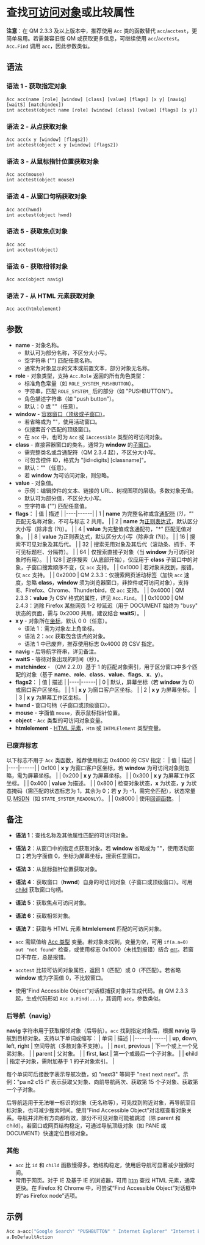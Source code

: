 # 查找[可访问对象](../IDP_ACCESSIBLE.md)或比较属性

**注意**：在 QM 2.3.3 及以上版本中，推荐使用 `Acc` 类的函数替代 `acc`/`acctest`，更简单易用。若需兼容旧版 QM 或获取更多信息，可继续使用 `acc`/`acctest`。`Acc.Find` 调用 `acc`，因此参数类似。

## 语法

### 语法 1 - 获取指定对象
```
Acc acc(name [role] [window] [class] [value] [flags] [x y] [navig] [waitS] [matchindex])
int acctest(object name [role] [window] [class] [value] [flags] [x y])
```

### 语法 2 - 从点获取对象
```
Acc acc(x y [window] [flags2])
int acctest(object x y [window] [flags2])
```

### 语法 3 - 从鼠标指针位置获取对象
```
Acc acc(mouse)
int acctest(object mouse)
```

### 语法 4 - 从窗口句柄获取对象
```
Acc acc(hwnd)
int acctest(object hwnd)
```

### 语法 5 - 获取焦点对象
```
Acc acc
int acctest(object)
```

### 语法 6 - 获取相邻对象
```
Acc acc(object navig)
```

### 语法 7 - 从 HTML 元素获取对象
```
Acc acc(htmlelement)
```

## 参数

- **name** - 对象名称。
  - 默认可为部分名称，不区分大小写。
  - 空字符串 ("") 匹配任意名称。
  - 通常为对象显示的文本或前置文本，部分对象无名称。
- **role** - 对象类型，支持 `Acc.Role` 返回的所有角色类型：
  - 标准角色常量（如 `ROLE_SYSTEM_PUSHBUTTON`）。
  - 字符串，匹配 `ROLE_SYSTEM_` 后的部分（如 "PUSHBUTTON"）。
  - 角色描述字符串（如 "push button"）。
  - 默认：0 或 ""（任意）。
- **window** - [容器窗口（顶级或子窗口）](../Other/IDP_WINDOWEXPRESSION.md)。
  - 若省略或为 ""，使用活动窗口。
  - 仅搜索首个匹配的顶级窗口。
  - 在 `acc` 中，也可为 `Acc` 或 `IAccessible` 类型的可访问对象。
- **class** - 直接容器窗口的类名，通常为 **window** 的[子窗口](../Other/IDP_WINDOWSTYLES.md)。
  - 需完整类名或含通配符（QM 2.3.4 起），不区分大小写。
  - 可包含控件 ID，格式为 "[id=digits] [classname]"。
  - 默认：""（任意）。
  - 若 **window** 为可访问对象，则忽略。
- **value** - 对象值。
  - 示例：编辑控件的文本、链接的 URL、树视图项的层级。多数对象无值。
  - 默认可为部分值，不区分大小写。
  - 空字符串 ("") 匹配任意值。
- **flags**：
  | 值 | 描述 |
  |----|------|
  | 1 | **name** 为完整名称或含[通配符](IDP_MATCHW.md) (*?)，"*" 匹配无名称对象，不可与标志 2 共用。 |
  | 2 | **name** 为[正则表达式](../RegExp/IDP_PCRE.md)，默认区分大小写（除非含 (?i)）。 |
  | 4 | **value** 为完整值或含通配符，"*" 匹配无值对象。 |
  | 8 | **value** 为正则表达式，默认区分大小写（除非含 (?i)）。 |
  | 16 | 搜索不可见对象及其后代。 |
  | 32 | 搜索无用对象及其后代（滚动条、抓手、不可见标题栏、分隔符）。 |
  | 64 | 仅搜索直接子对象（当 **window** 为可访问对象时有用）。 |
  | 128 | 逆序搜索（从底部开始），仅应用于 **class** 子窗口中的对象，子窗口搜索顺序不变，仅 `acc` 支持。 |
  | 0x1000 | 若对象未找到，报错，仅 `acc` 支持。 |
  | 0x2000 | QM 2.3.3：仅搜索网页活动标签（加快 `acc` 速度，忽略 **class**，**window** 须为浏览器窗口，非控件或可访问对象），支持 IE、Firefox、Chrome、Thunderbird，仅 `acc` 支持。 |
  | 0x4000 | QM 2.3.3：**value** 为 CSV 格式的属性，详见 `Acc.Find`。 |
  | 0x10000 | QM 2.4.3：消除 Firefox 某些网页 1-2 秒延迟（用于 DOCUMENT 始终为 "busy" 状态的页面，需与 0x2000 共用，建议结合 **waitS**）。 |
- **x y** - 对象所在[坐标](../Other/IDP_PIXELS.md)，默认 0 0（任意）。
  - 语法 1：需为对象左上角坐标。
  - 语法 2：`acc` 获取包含该点的对象。
  - 语法 1 中已废弃，推荐使用标志 0x4000 的 CSV 指定。
- **navig** - 后导航字符串，详见备注。
- **waitS** - 等待对象出现的时间（秒）。
- **matchindex** - （QM 2.2.0）基于 1 的匹配对象索引，用于区分窗口中多个匹配的对象（基于 **name**、**role**、**class**、**value**、**flags**、**x**、**y**）。
- **flags2**：
  | 值 | 描述 |
  |----|------|
  | 0 | 默认，屏幕坐标（若 **window** 为 0）或窗口客户区坐标。 |
  | 1 | **x y** 为窗口客户区坐标。 |
  | 2 | **x y** 为屏幕坐标。 |
  | 3 | **x y** 为屏幕工作区坐标。 |
- **hwnd** - 窗口句柄（子窗口或顶级窗口）。
- **mouse** - 字面值 `mouse`，表示鼠标指针位置。
- **object** - `Acc` 类型的可访问对象变量。
- **htmlelement** - [HTML 元素](IDP_HTM.md)，`Htm` 或 `IHTMLElement` 类型变量。

### 已废弃标志
以下标志不用于 `Acc` 类函数，推荐使用标志 0x4000 的 CSV 指定：
| 值 | 描述 |
|----|------|
| 0x100 | **x y** 为窗口客户区坐标，若 **window** 为可访问对象则忽略，需为屏幕坐标。 |
| 0x200 | **x y** 为屏幕坐标。 |
| 0x300 | **x y** 为屏幕工作区坐标。 |
| 0x400 | **value** 为描述。 |
| 0x800 | 检查对象状态，**x** 为状态，**y** 为状态掩码（需匹配的状态标志为 1，其余为 0；若 **y** 为 -1，需完全匹配），状态常量见 [MSDN](../Other/IDP_MSDN.md)（如 `STATE_SYSTEM_READONLY`）。 |
| 0x8000 | 使用[回调函数](../Other/IDP_ENUMWIN.md)。 |

## 备注

- **语法 1**：查找名称及其他属性匹配的可访问对象。
- **语法 2**：从窗口中的指定点获取对象。若 **window** 省略或为 ""，使用活动窗口；若为字面值 0，坐标为屏幕坐标，搜索任意窗口。
- **语法 3**：从鼠标指针位置获取对象。
- **语法 4**：获取窗口（**hwnd**）自身的可访问对象（子窗口或顶级窗口）。可用 [child](IDP_CHILD.md) 获取窗口句柄。
- **语法 5**：获取焦点可访问对象。
- **语法 6**：获取相邻对象。
- **语法 7**：获取与 HTML 元素 **htmlelement** 匹配的可访问对象。

- `acc` 需赋值给 [Acc 类型](../IDP_ACCESSIBLE.md) 变量。若对象未找到，变量为空，可用 `if(a.a=0) out "not found"` 检查，或使用标志 0x1000（未找到报错）结合 [err](../Flow/IDP_ERR.md)。若窗口不存在，总是报错。
- `acctest` 比较可访问对象属性，返回 1（匹配）或 0（不匹配）。若省略 **window** 或为字面值 0，不比较窗口。
- 使用“Find Accessible Object”对话框捕获对象并生成代码。自 QM 2.3.3 起，生成代码形如 `Acc a.Find(...)`，其调用 `acc`，参数类似。

### 后导航（navig）
**navig** 字符串用于获取相邻对象（后导航）。`acc` 找到指定对象后，根据 **navig** 导航到目标对象。支持以下单词或缩写：
| 单词 | 描述 |
|------|------|
| **u**p, **d**own, **le**ft, **r**ight | 空间导航（多数对象不支持）。 |
| **n**ext, **pr**evious | 下一个或上一个兄弟对象。 |
| **pa**rent | 父对象。 |
| **f**irst, **la**st | 第一个或最后一个子对象。 |
| **c**hild | 指定子对象，需附加基于 1 的子对象索引。 |

每个单词可后接数字表示导航次数，如 "next3" 等同于 "next next next"。示例："pa n2 c15 f" 表示获取父对象、向前导航两次、获取第 15 个子对象、获取第一个子对象。

后导航适用于无法唯一标识的对象（无名称等），可先找到附近对象，再导航至目标对象，也可减少搜索时间。使用“Find Accessible Object”对话框查看对象关系。导航并非所有方向都有效，部分不可见对象可能被跳过（除 parent 和 child）。若窗口或网页结构稳定，可通过导航顶级对象（如 PANE 或 DOCUMENT）快速定位目标对象。

### 其他
- `acc` 比 `id` 和 `child` 函数慢得多。若结构稳定，使用后导航可显著减少搜索时间。
- 常用于网页。对于 IE 及基于 IE 的浏览器，可用 [htm](IDP_HTM.md) 查找 HTML 元素，通常更快。在 Firefox 和 Chrome 中，可尝试“Find Accessible Object”对话框中的“as Firefox node”选项。

## 示例

```cpp
Acc a=acc("Google Search" "PUSHBUTTON" " Internet Explorer" "Internet Explorer_Server" "" 0x1001)
a.DoDefaultAction
```
